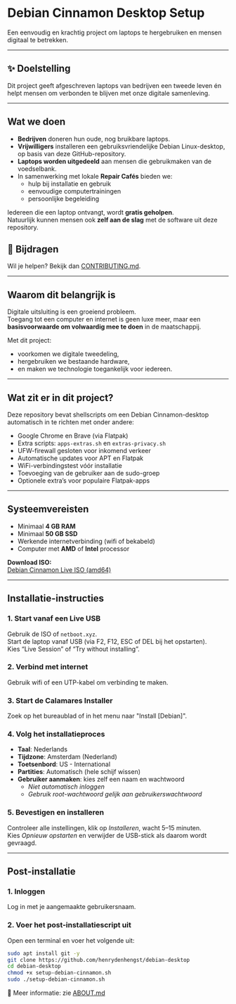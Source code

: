 # Debian Cinnamon Desktop Setup

Een eenvoudig en krachtig project om laptops te hergebruiken en mensen digitaal te betrekken.

---

## ✨ Doelstelling

Dit project geeft afgeschreven laptops van bedrijven een tweede leven én helpt mensen om verbonden te blijven met onze digitale samenleving.

---

## Wat we doen

- **Bedrijven** doneren hun oude, nog bruikbare laptops.  
- **Vrijwilligers** installeren een gebruiksvriendelijke Debian Linux-desktop, op basis van deze GitHub-repository.  
- **Laptops worden uitgedeeld** aan mensen die gebruikmaken van de voedselbank.  
- In samenwerking met lokale **Repair Cafés** bieden we:  
  - hulp bij installatie en gebruik  
  - eenvoudige computertrainingen  
  - persoonlijke begeleiding  

Iedereen die een laptop ontvangt, wordt **gratis geholpen**.  
Natuurlijk kunnen mensen ook **zelf aan de slag** met de software uit deze repository.

## 🤲 Bijdragen

Wil je helpen? Bekijk dan [CONTRIBUTING.md](CONTRIBUTING.md).

---

## Waarom dit belangrijk is

Digitale uitsluiting is een groeiend probleem.  
Toegang tot een computer en internet is geen luxe meer, maar een **basisvoorwaarde om volwaardig mee te doen** in de maatschappij.

Met dit project:
- voorkomen we digitale tweedeling,
- hergebruiken we bestaande hardware,
- en maken we technologie toegankelijk voor iedereen.

---

## Wat zit er in dit project?

Deze repository bevat shellscripts om een Debian Cinnamon-desktop automatisch in te richten met onder andere:

- Google Chrome en Brave (via Flatpak)  
- Extra scripts: `apps-extras.sh` en `extras-privacy.sh`  
- UFW-firewall gesloten voor inkomend verkeer  
- Automatische updates voor APT en Flatpak  
- WiFi-verbindingstest vóór installatie  
- Toevoeging van de gebruiker aan de sudo-groep  
- Optionele extra’s voor populaire Flatpak-apps

---

## Systeemvereisten

- Minimaal **4 GB RAM**  
- Minimaal **50 GB SSD**  
- Werkende internetverbinding (wifi of bekabeld)  
- Computer met **AMD** of **Intel** processor  

**Download ISO:**  
[Debian Cinnamon Live ISO (amd64)](https://cdimage.debian.org/debian-cd/current-live/amd64/iso-hybrid/)

---

## Installatie-instructies

### 1. Start vanaf een Live USB

Gebruik de ISO of `netboot.xyz`.  
Start de laptop vanaf USB (via F2, F12, ESC of DEL bij het opstarten).  
Kies “Live Session” of “Try without installing”.

### 2. Verbind met internet

Gebruik wifi of een UTP-kabel om verbinding te maken.

### 3. Start de Calamares Installer

Zoek op het bureaublad of in het menu naar "Install [Debian]".

### 4. Volg het installatieproces

- **Taal**: Nederlands  
- **Tijdzone**: Amsterdam (Nederland)  
- **Toetsenbord**: US - International  
- **Partities**: Automatisch (hele schijf wissen)  
- **Gebruiker aanmaken**: kies zelf een naam en wachtwoord  
  - *Niet automatisch inloggen*  
  - *Gebruik root-wachtwoord gelijk aan gebruikerswachtwoord*

### 5. Bevestigen en installeren

Controleer alle instellingen, klik op *Installeren*, wacht 5–15 minuten.  
Kies *Opnieuw opstarten* en verwijder de USB-stick als daarom wordt gevraagd.

---

## Post-installatie

### 1. Inloggen

Log in met je aangemaakte gebruikersnaam.

### 2. Voer het post-installatiescript uit

Open een terminal en voer het volgende uit:

```bash
sudo apt install git -y
git clone https://github.com/henrydenhengst/debian-desktop
cd debian-desktop
chmod +x setup-debian-cinnamon.sh
sudo ./setup-debian-cinnamon.sh
```

📄 Meer informatie: zie [ABOUT.md](ABOUT.md)
